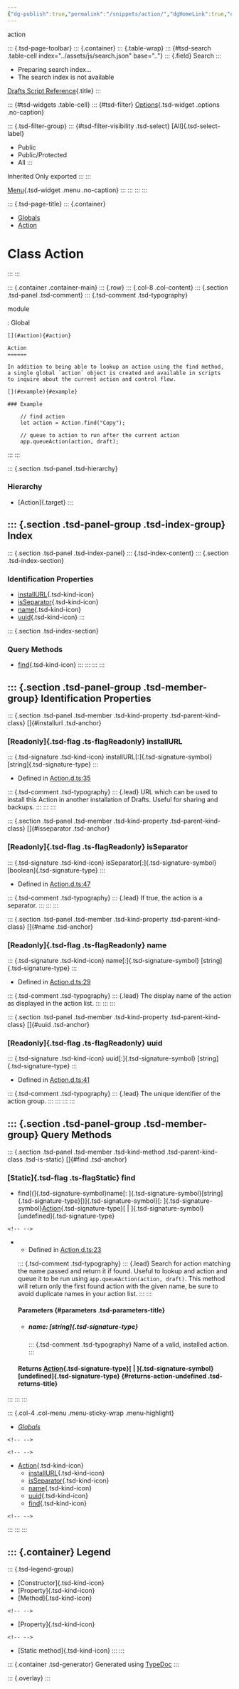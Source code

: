 ```yaml
---
{"dg-publish":true,"permalink":"/snippets/action/","dgHomeLink":true,"dgPassFrontmatter":false}
---
```


action

::: {.tsd-page-toolbar}
::: {.container}
::: {.table-wrap}
::: {#tsd-search .table-cell index="../assets/js/search.json" base=".."}
::: {.field}
Search
:::

-   Preparing search index\...
-   The search index is not available

[Drafts Script Reference](../index.html){.title}
:::

::: {#tsd-widgets .table-cell}
::: {#tsd-filter}
[Options](#){.tsd-widget .options .no-caption}

::: {.tsd-filter-group}
::: {#tsd-filter-visibility .tsd-select}
[All]{.tsd-select-label}

-   Public
-   Public/Protected
-   All
:::

Inherited Only exported
:::
:::

[Menu](#){.tsd-widget .menu .no-caption}
:::
:::
:::
:::

::: {.tsd-page-title}
::: {.container}
-   [Globals](../globals.html)
-   [Action](action.html)

Class Action
============
:::
:::

::: {.container .container-main}
::: {.row}
::: {.col-8 .col-content}
::: {.section .tsd-panel .tsd-comment}
::: {.tsd-comment .tsd-typography}

module

:   Global

    [](#action){#action}

    Action
    ======

    In addition to being able to lookup an action using the find method,
    a single global `action` object is created and available in scripts
    to inquire about the current action and control flow.

    [](#example){#example}

    ### Example

        // find action
        let action = Action.find("Copy");

        // queue to action to run after the current action
        app.queueAction(action, draft);
:::
:::

::: {.section .tsd-panel .tsd-hierarchy}
### Hierarchy

-   [Action]{.target}
:::

::: {.section .tsd-panel-group .tsd-index-group}
Index
-----

::: {.section .tsd-panel .tsd-index-panel}
::: {.tsd-index-content}
::: {.section .tsd-index-section}
### Identification Properties

-   [installURL](action.html#installurl){.tsd-kind-icon}
-   [isSeparator](action.html#isseparator){.tsd-kind-icon}
-   [name](action.html#name){.tsd-kind-icon}
-   [uuid](action.html#uuid){.tsd-kind-icon}
:::

::: {.section .tsd-index-section}
### Query Methods

-   [find](action.html#find){.tsd-kind-icon}
:::
:::
:::
:::

::: {.section .tsd-panel-group .tsd-member-group}
Identification Properties
-------------------------

::: {.section .tsd-panel .tsd-member .tsd-kind-property .tsd-parent-kind-class}
[]{#installurl .tsd-anchor}

### [Readonly]{.tsd-flag .ts-flagReadonly} installURL

::: {.tsd-signature .tsd-kind-icon}
installURL[:]{.tsd-signature-symbol} [string]{.tsd-signature-type}
:::

-   Defined in
    [Action.d.ts:35](https://github.com/agiletortoise/drafts-script-reference/blob/bb281e8/src/Action.d.ts#L35)

::: {.tsd-comment .tsd-typography}
::: {.lead}
URL which can be used to install this Action in another installation of
Drafts. Useful for sharing and backups.
:::
:::
:::

::: {.section .tsd-panel .tsd-member .tsd-kind-property .tsd-parent-kind-class}
[]{#isseparator .tsd-anchor}

### [Readonly]{.tsd-flag .ts-flagReadonly} isSeparator

::: {.tsd-signature .tsd-kind-icon}
isSeparator[:]{.tsd-signature-symbol} [boolean]{.tsd-signature-type}
:::

-   Defined in
    [Action.d.ts:47](https://github.com/agiletortoise/drafts-script-reference/blob/bb281e8/src/Action.d.ts#L47)

::: {.tsd-comment .tsd-typography}
::: {.lead}
If true, the action is a separator.
:::
:::
:::

::: {.section .tsd-panel .tsd-member .tsd-kind-property .tsd-parent-kind-class}
[]{#name .tsd-anchor}

### [Readonly]{.tsd-flag .ts-flagReadonly} name

::: {.tsd-signature .tsd-kind-icon}
name[:]{.tsd-signature-symbol} [string]{.tsd-signature-type}
:::

-   Defined in
    [Action.d.ts:29](https://github.com/agiletortoise/drafts-script-reference/blob/bb281e8/src/Action.d.ts#L29)

::: {.tsd-comment .tsd-typography}
::: {.lead}
The display name of the action as displayed in the action list.
:::
:::
:::

::: {.section .tsd-panel .tsd-member .tsd-kind-property .tsd-parent-kind-class}
[]{#uuid .tsd-anchor}

### [Readonly]{.tsd-flag .ts-flagReadonly} uuid

::: {.tsd-signature .tsd-kind-icon}
uuid[:]{.tsd-signature-symbol} [string]{.tsd-signature-type}
:::

-   Defined in
    [Action.d.ts:41](https://github.com/agiletortoise/drafts-script-reference/blob/bb281e8/src/Action.d.ts#L41)

::: {.tsd-comment .tsd-typography}
::: {.lead}
The unique identifier of the action group.
:::
:::
:::
:::

::: {.section .tsd-panel-group .tsd-member-group}
Query Methods
-------------

::: {.section .tsd-panel .tsd-member .tsd-kind-method .tsd-parent-kind-class .tsd-is-static}
[]{#find .tsd-anchor}

### [Static]{.tsd-flag .ts-flagStatic} find

-   find[(]{.tsd-signature-symbol}name[:
    ]{.tsd-signature-symbol}[string]{.tsd-signature-type}[)]{.tsd-signature-symbol}[:
    ]{.tsd-signature-symbol}[Action](action.html){.tsd-signature-type}[
    \| ]{.tsd-signature-symbol}[undefined]{.tsd-signature-type}

```{=html}
<!-- -->
```
-   -   Defined in
        [Action.d.ts:23](https://github.com/agiletortoise/drafts-script-reference/blob/bb281e8/src/Action.d.ts#L23)

    ::: {.tsd-comment .tsd-typography}
    ::: {.lead}
    Search for action matching the name passed and return it if found.
    Useful to lookup and action and queue it to be run using
    `app.queueAction(action, draft)`. This method will return only the
    first found action with the given name, be sure to avoid duplicate
    names in your action list.
    :::
    :::

    #### Parameters {#parameters .tsd-parameters-title}

    -   ##### name: [string]{.tsd-signature-type}

        ::: {.tsd-comment .tsd-typography}
        Name of a valid, installed action.
        :::

    #### Returns [Action](action.html){.tsd-signature-type}[ \| ]{.tsd-signature-symbol}[undefined]{.tsd-signature-type} {#returns-action-undefined .tsd-returns-title}
:::
:::
:::

::: {.col-4 .col-menu .menu-sticky-wrap .menu-highlight}
-   [*Globals*](../globals.html)

```{=html}
<!-- -->
```

```{=html}
<!-- -->
```
-   [Action](action.html){.tsd-kind-icon}
    -   [installURL](action.html#installurl){.tsd-kind-icon}
    -   [isSeparator](action.html#isseparator){.tsd-kind-icon}
    -   [name](action.html#name){.tsd-kind-icon}
    -   [uuid](action.html#uuid){.tsd-kind-icon}
    -   [find](action.html#find){.tsd-kind-icon}

```{=html}
<!-- -->
```
:::
:::
:::

::: {.container}
Legend
------

::: {.tsd-legend-group}
-   [Constructor]{.tsd-kind-icon}
-   [Property]{.tsd-kind-icon}
-   [Method]{.tsd-kind-icon}

```{=html}
<!-- -->
```
-   [Property]{.tsd-kind-icon}

```{=html}
<!-- -->
```
-   [Static method]{.tsd-kind-icon}
:::
:::

::: {.container .tsd-generator}
Generated using [TypeDoc](https://typedoc.org/)
:::

::: {.overlay}
:::
